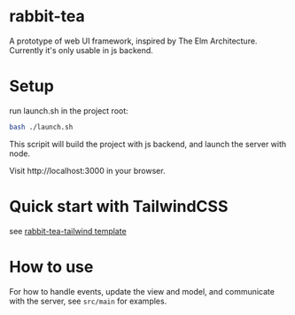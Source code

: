 # rabbit-tea

A prototype of web UI framework, inspired by The Elm Architecture.
Currently it's only usable in js backend.

# Setup

run launch.sh in the project root:

```bash
bash ./launch.sh
``` 

This scripit will build the project with js backend, and launch the server with node.

Visit http://localhost:3000 in your browser.

# Quick start with TailwindCSS

see [rabbit-tea-tailwind template](https://github.com/Yoorkin/rabbit-tea-tailwind)

# How to use

For how to handle events, update the view and model, and communicate with the server, see `src/main` for examples.

